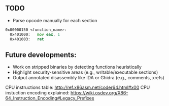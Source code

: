 ## TODO
- Parse opcode manually for each section

```asm
0x00000150 <function_name>:
  0x401000:   mov eax, 1
  0x401003:   ret
```


## Future developments:
- Work on stripped binaries by detecting functions heuristically
- Highlight security-sensitive areas (e.g., writable/executable sections)
- Output annotated disassembly like IDA or Ghidra (e.g., comments, xrefs)

CPU instructions table: http://ref.x86asm.net/coder64.html#x00
CPU instuction encoding explained: https://wiki.osdev.org/X86-64_Instruction_Encoding#Legacy_Prefixes

